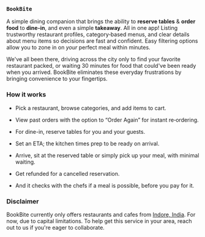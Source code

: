 ### `BookBite`

A simple dining companion that brings the ability to **reserve tables** & **order food** to **dine-in**, and even a simple **takeaway**. All in one app!
Listing trustworthy restaurant profiles, category‑based menus, and clear details about menu items so decisions are fast and confident. Easy filtering options allow you to zone in on *your* perfect meal within minutes.

We've all been there, driving across the city only to find your favorite restaurant packed, or waiting 30 minutes for food that could've been ready when you arrived. BookBite eliminates these everyday frustrations by bringing convenience to your fingertips.

### How it works

+  Pick a restaurant, browse categories, and add items to cart.
    
+  View past orders with the option to “Order Again” for instant re‑ordering.
    
+  For dine-in, reserve tables for you and your guests.
    
+  Set an ETA; the kitchen times prep to be ready on arrival.
    
+  Arrive, sit at the reserved table or simply pick up your meal, with minimal waiting.
    
+  Get refunded for a cancelled reservation.
    
+  And it checks with the chefs if a meal is possible, before you pay for it.

### Disclaimer
BookBite currently only offers restaurants and cafes from [Indore, India](https://share.google/qKX76jncPgJPjRkP1). For now, due to capital limitations. 
To help get this service in your area, reach out to us if you're eager to collaborate.
